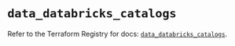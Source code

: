 # `data_databricks_catalogs`

Refer to the Terraform Registry for docs: [`data_databricks_catalogs`](https://registry.terraform.io/providers/databricks/databricks/1.58.0/docs/data-sources/catalogs).
